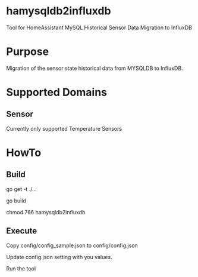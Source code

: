 # hamysqldb2influxdb
Tool for HomeAssistant MySQL Historical Sensor Data Migration to InfluxDB
# Purpose
Migration of the sensor state historical data from MYSQLDB to InfluxDB.
# Supported Domains
## Sensor
Currently only supported Temperature Sensors
# HowTo
## Build
go get -t ./...

go build

chmod 766 hamysqldb2influxdb

## Execute
Copy config/config_sample.json to config/config.json

Update config.json setting with you values.

Run the tool
